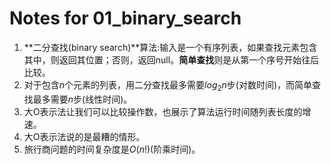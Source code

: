 # Notes for 01_binary_search
1. **二分查找(binary search)**算法:输入是一个有序列表，如果查找元素包含其中，则返回其位置；否则，返回null。**简单查找**则是从第一个序号开始往后比较。
2. 对于包含$n$个元素的列表，用二分查找最多需要$log_2 n$步(对数时间)，而简单查找最多需要$n$步(线性时间)。
3. 大O表示法让我们可以比较操作数，也展示了算法运行时间随列表长度的增速。
4. 大O表示法说的是最糟的情形。
5. 旅行商问题的时间复杂度是$O(n!)$(阶乘时间)。
